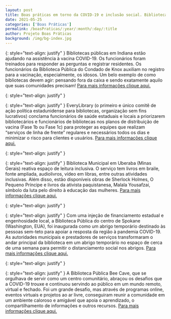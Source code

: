 ```yaml
---
layout: post
title: Boas práticas em torno da COVID-19 e inclusão social. Bibliotecas fazem a diferença!
date: 2021-05-25
categories: ['Boas Práticas']
permalink: /boasPraticas/:year/:month/:day/:title
author: Projeto Boas Práticas
background: /img/bg-index.jpg
---
```

{: style="text-align: justify" }
Bibliotecas públicas em Indiana estão ajudando na assistência à vacina COVID-19. Os funcionários foram treinados para responder as perguntas e registrar residentes. Os funcionários da Biblioteca Pública do Condado de Knox auxiliam no registro para a vacinação, especialmente, os idosos. Um belo exemplo de como bibliotecas devem agir: pensando fora da caixa e sendo exatamente aquilo que suas comunidades precisam!
[Para mais informações clique aqui.](https://www.sideeffectspublicmedia.org/post/midwest-state-libraries-help-vaccine-outreach)

{: style="text-align: justify" }


{: style="text-align: justify" }
EveryLibrary (o primeiro e único comitê de ação política estadunidense para bibliotecas, organização sem fins lucrativos) conclama funcionários de saúde estaduais e locais a priorizarem bibliotecários e funcionários de bibliotecas nos planos de distribuição de vacina (Fase 1b ou Fase 1c) para proteger as equipes que realizam “serviços de linha de frente” regulares e necessários todos os dias e minimizar o risco para clientes e usuários.
[Para mais informações clique aqui.](https://www.everylibrary.org/prioritize_librarians_in_vaccination_plans)

{: style="text-align: justify" }


{: style="text-align: justify" }
Biblioteca Municipal em Uberaba (Minas Gerais) reativa espaço de leitura inclusiva. O serviço tem livros em braile, fonte ampliada, audiolivros, vídeo em libras, entre outras atividades inclusivas. Além disso, estão disponíveis obras de Sherlock Holmes, O Pequeno Príncipe e livros da ativista paquistanesa, Malala Yousafzai, símbolo da luta pelo direito à educação das mulheres.
[Para mais informações clique aqui.](https://g1.globo.com/mg/triangulo-mineiro/noticia/2021/02/28/biblioteca-municipal-reativa-espaco-de-leitura-inclusiva-em-uberaba.ghtml?fbclid=IwAR2J_LecwTTd43N3WTojk_9kVOepXxmrzw5AKkip1jB90sZBO67wcERjF5I)

{: style="text-align: justify" }


{: style="text-align: justify" }
Com uma injeção de financiamento estadual e engenhosidade local, a Biblioteca Pública do centro de Spokane (Washington, EUA), foi inaugurada como um abrigo temporário destinado às pessoas sem-teto para apoiar a resposta da região à pandemia COVID-19. As autoridades municipais e prestadores de serviços transformaram o andar principal da biblioteca em um abrigo temporário no espaço de cerca de uma semana para permitir o distanciamento social nos abrigos.
[Para mais informações clique aqui.](https://www.spokesman.com/stories/2020/mar/30/downtown-library-opens-as-temporary-homeless-shelt/)

{: style="text-align: justify" }


{: style="text-align: justify" }
A Biblioteca Pública Bee Cave, que se orgulhava de servir como um centro comunitário, abraçou os desafios que a COVID-19 trouxe e continuou servindo ao público em um mundo remoto, virtual e fechado. Foi um grande desafio, mas através de programas online, eventos virtuais e projetos ao ar livre, conseguiram reunir a comunidade em um ambiente caloroso e amigável que apoia o aprendizado, o compartilhamento de informações e outros recursos.
[Para mais informações clique aqui.](https://www.statesman.com/story/news/2021/02/28/bee-cave-library-programs-aim-bring-community-together-locked-down-world/6860680002/)
